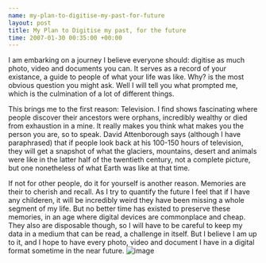 ```yaml
--- 
name: my-plan-to-digitise-my-past-for-future 
layout: post 
title: My Plan to Digitise my past, for the future 
time: 2007-01-30 00:35:00 +00:00 
--- 
```


I am embarking on a journey I believe everyone should:
digitise as much photo, video and documents you can. It serves as a
record of your existance, a guide to people of what your life was like.
Why? is the most obvious question you might ask. Well I will tell you
what prompted me, which is the culmination of a lot of different
things.  
  
This brings me to the first reason: Television. I find shows fascinating
where people discover their ancestors were orphans, incredibly wealthy
or died from exhaustion in a mine. It really makes you think what makes
you the person you are, so to speak. David Attenborough says (although I
have paraphrased) that if people look back at his 100-150 hours of
television, they will get a snapshot of what the glaciers, mountains,
desert and animals were like in the latter half of the twentieth
century, not a complete picture, but one nonetheless of what Earth was
like at that time.  
  
If not for other people, do it for yourself is another reason. Memories
are their to cherish and recall. As I try to quantify the future I feel
that if I have any childeren, it will be incredibly weird they have been
missing a whole segment of my life. But no better time has existed to
preserve these memories, in an age where digital devices are commonplace
and cheap. They also are disposable though, so I will have to be careful
to keep my data in a medium that can be read, a challenge in itself. But
I believe I am up to it, and I hope to have every photo, video and
document I have in a digital format sometime in the near future.
![image](https://blogger.googleusercontent.com/tracker/7231752728434532377-3576722724206918051?l=neil.grogan.ie)
